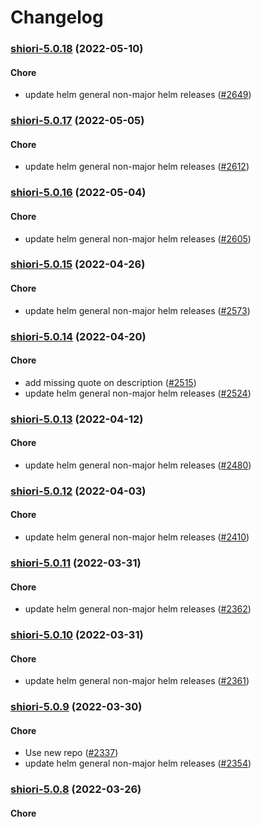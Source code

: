 # Changelog<br>


<a name="shiori-5.0.18"></a>
### [shiori-5.0.18](https://github.com/truecharts/apps/compare/shiori-5.0.17...shiori-5.0.18) (2022-05-10)

#### Chore

* update helm general non-major helm releases ([#2649](https://github.com/truecharts/apps/issues/2649))



<a name="shiori-5.0.17"></a>
### [shiori-5.0.17](https://github.com/truecharts/apps/compare/shiori-5.0.16...shiori-5.0.17) (2022-05-05)

#### Chore

* update helm general non-major helm releases ([#2612](https://github.com/truecharts/apps/issues/2612))



<a name="shiori-5.0.16"></a>
### [shiori-5.0.16](https://github.com/truecharts/apps/compare/shiori-5.0.15...shiori-5.0.16) (2022-05-04)

#### Chore

* update helm general non-major helm releases ([#2605](https://github.com/truecharts/apps/issues/2605))



<a name="shiori-5.0.15"></a>
### [shiori-5.0.15](https://github.com/truecharts/apps/compare/shiori-5.0.14...shiori-5.0.15) (2022-04-26)

#### Chore

* update helm general non-major helm releases ([#2573](https://github.com/truecharts/apps/issues/2573))



<a name="shiori-5.0.14"></a>
### [shiori-5.0.14](https://github.com/truecharts/apps/compare/shiori-5.0.13...shiori-5.0.14) (2022-04-20)

#### Chore

* add missing quote on description ([#2515](https://github.com/truecharts/apps/issues/2515))
* update helm general non-major helm releases ([#2524](https://github.com/truecharts/apps/issues/2524))



<a name="shiori-5.0.13"></a>
### [shiori-5.0.13](https://github.com/truecharts/apps/compare/shiori-5.0.12...shiori-5.0.13) (2022-04-12)

#### Chore

* update helm general non-major helm releases ([#2480](https://github.com/truecharts/apps/issues/2480))



<a name="shiori-5.0.12"></a>
### [shiori-5.0.12](https://github.com/truecharts/apps/compare/shiori-5.0.11...shiori-5.0.12) (2022-04-03)

#### Chore

* update helm general non-major helm releases ([#2410](https://github.com/truecharts/apps/issues/2410))



<a name="shiori-5.0.11"></a>
### [shiori-5.0.11](https://github.com/truecharts/apps/compare/shiori-5.0.10...shiori-5.0.11) (2022-03-31)

#### Chore

* update helm general non-major helm releases ([#2362](https://github.com/truecharts/apps/issues/2362))



<a name="shiori-5.0.10"></a>
### [shiori-5.0.10](https://github.com/truecharts/apps/compare/shiori-5.0.9...shiori-5.0.10) (2022-03-31)

#### Chore

* update helm general non-major helm releases ([#2361](https://github.com/truecharts/apps/issues/2361))



<a name="shiori-5.0.9"></a>
### [shiori-5.0.9](https://github.com/truecharts/apps/compare/shiori-5.0.8...shiori-5.0.9) (2022-03-30)

#### Chore

* Use new repo ([#2337](https://github.com/truecharts/apps/issues/2337))
* update helm general non-major helm releases ([#2354](https://github.com/truecharts/apps/issues/2354))



<a name="shiori-5.0.8"></a>
### [shiori-5.0.8](https://github.com/truecharts/apps/compare/shiori-5.0.7...shiori-5.0.8) (2022-03-26)

#### Chore
